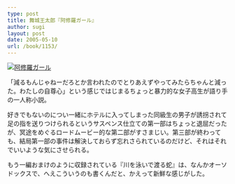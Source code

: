 ```yaml
---
type: post
title: 舞城王太郎『阿修羅ガール』
author: sugi
layout: post
date: 2005-05-10
url: /book/1153/
---
```

<a href="http://www.amazon.co.jp/exec/obidos/ASIN/4101186316/chezsugi-22/ref=nosim/" name="amazletlink" target="_blank"><img src="http://ecx.images-amazon.com/images/I/516C9XQRGPL.SL160.jpg" alt="阿修羅ガール" class="alignleft" /></a>

「減るもんじゃねーだろとか言われたのでとりあえずやってみたらちゃんと減った。わたしの自尊心」という感じではじまるちょっと暴力的な女子高生が語り手の一人称小説。

好きでもないのについ一緒にホテルに入ってしまった同級生の男子が誘拐されて足の指を送りつけられるというサスペンス仕立ての第一部はちょっと退屈だったが、冥途をめぐるロードムービー的な第二部がすさまじい。第三部が終わっても、結局第一部の事件は解決しておらず忘れさられているのだけど、それはそれでいいような気にさせられる。

もう一編おまけのように収録されている『川を泳いで渡る蛇』は、なんかオーソドックスで、へえこういうのも書くんだと、かえって新鮮な感じがした。
